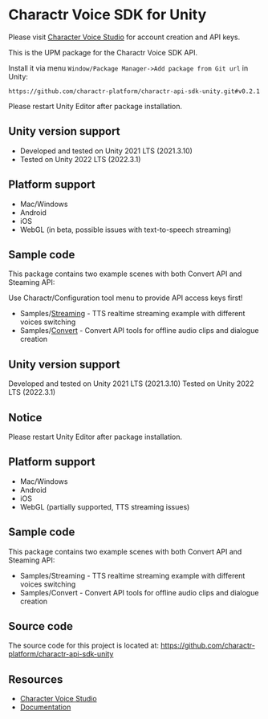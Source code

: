 Charactr Voice SDK for Unity
===========
Please visit [Character Voice Studio](https://charactr.com/studio) for account creation and API keys.

This is the UPM package for the Charactr Voice SDK API.

Install it via menu `Window/Package Manager->Add package from Git url` in Unity:
```
https://github.com/charactr-platform/charactr-api-sdk-unity.git#v0.2.1
```
Please restart Unity Editor after package installation.

## Unity version support

- Developed and tested on Unity 2021 LTS (2021.3.10)
- Tested on Unity 2022 LTS (2022.3.1)

## Platform support

- Mac/Windows
- Android
- iOS
- WebGL (in beta, possible issues with text-to-speech streaming)


## Sample code

This package contains two example scenes with both Convert API and Steaming API:

Use Charactr/Configuration tool menu to provide API access keys first!</i>

- Samples/[Streaming](https://github.com/charactr-platform/charactr-api-sdk-unity/tree/main/Samples~/Streaming) - TTS realtime streaming example with different voices switching
- Samples/[Convert](https://github.com/charactr-platform/charactr-api-sdk-unity/tree/main/Samples~/Convert) - Convert API tools for offline audio clips and dialogue creation

## Unity version support

Developed and tested on Unity 2021 LTS (2021.3.10)
Tested on Unity 2022 LTS (2022.3.1)

## Notice

Please restart Unity Editor after package installation.

## Platform support 

- Mac/Windows
- Android
- iOS
- WebGL (partially supported, TTS streaming issues)


## Sample code

This package contains two example scenes with both Convert API and Steaming API:

- Samples/Streaming - TTS realtime streaming example with different voices switching
- Samples/Convert - Convert API tools for offline audio clips and dialogue creation

## Source code

The source code for this project is located at:
https://github.com/charactr-platform/charactr-api-sdk-unity

## Resources

* [Character Voice Studio](https://charactr.com/studio)
* [Documentation](https://docs.api.charactr.com/reference/about)
